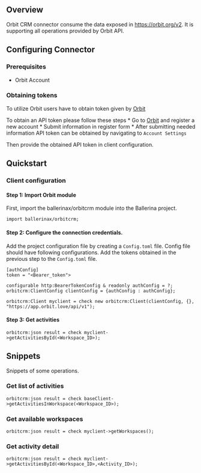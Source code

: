 ## Overview

Orbit CRM connector consume the data exposed in https://orbit.org/v2. It is supporting all operations provided by Orbit API.

## Configuring Connector

### Prerequisites

- Orbit Account

### Obtaining tokens

To utilize Orbit users have to obtain token given by [Orbit](https://app.orbit.love/)

To obtain an API token please follow these steps
    * Go to [Orbit](https://app.orbit.love/) and register a new account
    * Submit information in register form
    * After submitting needed information API token can be obtained by navigating to `Account Settings`

Then provide the obtained API token in client configuration.

## Quickstart

### Client configuration

#### Step 1: Import Orbit module
First, import the ballerinax/orbitcrm module into the Ballerina project.

```ballerina
import ballerinax/orbitcrm;
```
#### Step 2: Configure the connection credentials.

Add the project configuration file by creating a `Config.toml` file. Config file should have following configurations. Add the tokens obtained in the previous step to the `Config.toml` file.

```ballerina
[authConfig]
token = "<Bearer_token">
```

```ballerina
configurable http:BearerTokenConfig & readonly authConfig = ?;
orbitcrm:ClientConfig clientConfig = {authConfig : authConfig};

orbitcrm:Client myclient = check new orbitcrm:Client(clientConfig, {}, "https://app.orbit.love/api/v1");
```
#### Step 3: Get activities
```ballerina
orbitcrm:json result = check myclient->getActivitiesById(<Workspace_ID>);
```

## Snippets
Snippets of some operations.

### Get list of activities
```ballerina
orbitcrm:json result = check baseClient->getActivitiesInWorkspace(<Workspace_ID>);
```
### Get available workspaces
```ballerina
orbitcrm:json result = check myclient->getWorkspaces();
```
### Get activity detail
```ballerina
orbitcrm:json result = check myclient->getActivitiesById(<Workspace_ID>,<Activity_ID>);
```
